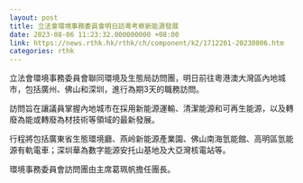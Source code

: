 ```yaml
---
layout: post
title: 立法會環境事務委員會明日訪粵考察新能源發展
date: 2023-08-06 11:23:32.000000000 +08:00
link: https://news.rthk.hk/rthk/ch/component/k2/1712261-20230806.htm
categories: rthk
---
```


立法會環境事務委員會聯同環境及生態局訪問團，明日前往粵港澳大灣區內地城市，包括廣州、佛山和深圳，進行為期3天的職務訪問。
 
訪問旨在讓議員掌握內地城市在採用新能源運輸、清潔能源和可再生能源，以及轉廢為能或轉廢為材技術等領域的最新發展。
 
行程將包括廣東省生態環境廳、燕岭新能源產業園、佛山南海氫能館、高明區氫能源有軌電車；深圳華為數字能源安托山基地及大亞灣核電站等。

環境事務委員會訪問團由主席葛珮帆擔任團長。
